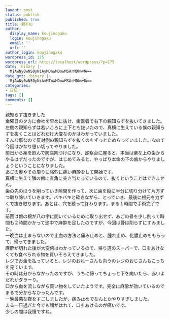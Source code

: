 ```yaml
---
layout: post
status: publish
published: true
title: 親不知
author:
  display_name: koujinogaku
  login: koujinogaku
  email: ''
  url: ''
author_login: koujinogaku
wordpress_id: 175
wordpress_url: http://localhost/wordpress/?p=175
date: !binary |-
  MjAwNy0wNS0yNiAyMDowMDowMSArMDkwMA==
date_gmt: !binary |-
  MjAwNy0wNS0yNiAxMTowMDowMSArMDkwMA==
categories:
- 日記
tags: []
comments: []
---
```

<p>親知らず抜きました<br />
金曜日の夕方に会社を早めに抜け、歯医者で右下の親知らずを抜いてきました。<br />
左側の親知らずは若いころに上下とも抜いたので、真横に生えている僕の親知らずを抜くことはどれだけ大変なのかはわかっていました。<br />
そんな事なので反対側の親知らずを抜くのをずっとためらっていました。なので今回はかなり思い切ってやりました。<br />
前日から薬を飲んで防腐剤づけになり、診察台に座ると、本当は楽な上の歯からやるはずだったのですが、はじめてみると、やっぱり本命の下の歯からやりましょうということになりました。<br />
あごの奥やその周りに強烈に痛い麻酔をして開始です。<br />
真横に生えて隣の歯に直角に突き当たっているので、抜くということはできません。<br />
歯の先のほうを削っていき隙間を作って、次に歯を縦に半分に切り分けて片方ずつ取り除いていきます。バキバキと砕きながら、とっていき、最後に根元を力ずくで抜き取ります。あとは、穴を縫って終わります。まる１時間で手術完了です。<br />
前回は歯の根が八の字に開いているために取り出せず、あごの骨を少し削って時間も２時間かかって途中で麻酔を足したのですが、今回は骨は削らずにすみました。<br />
一晩血は止まらないので止血の方法と痛み止めと、腫れ止め、化膿止めをもらって、帰ってきました。<br />
麻酔が切れた後が大変何はわかっているので、帰り道のスーパーで、口をあけなくても食べられる物を買いそろえてきました。<br />
レジでお金を払っていると、レジのおねーさんも向うのレジのおじさんもこっちを見ています。<br />
その時は分からなかったのですが、うちに帰ってちょっと下を向いたら、赤いよだれがダラーり。<br />
口から血を流しながら買い物をしていたようです。完全に麻酔が効いているのでまるで分からなかったんです。<br />
一晩最悪な夜をすごしましたが、痛み止めでなんとかやりすぎしました。<br />
まる一日過ぎた今でも顔がはれて、口をあけるのが痛いです。<br />
少しの間は我慢ですね。</p>
